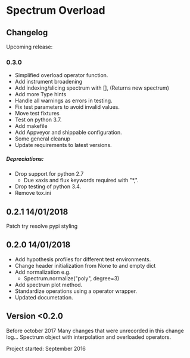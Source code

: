 # Spectrum Overload 
## Changelog

Upcoming release:



### 0.3.0
- Simplified overload operator function.
- Add instrument broadening
- Add indexing/slicing spectrum with [], (Returns new spectrum)
- Add more Type hints
- Handle all warnings as errors in testing.
- Fix test parameters to avoid invalid values. 
- Move test fixtures
- Test on python 3.7.
- Add makefile
- Add Appveyor and shippable configuration.
- Some general cleanup
- Update requirements to latest versions.


##### Depreciations:
- Drop support for python 2.7
  - Due xaxis and flux keywords required with "*,".
- Drop testing of python 3.4.
- Remove tox.ini


## 0.2.1 14/01/2018
  Patch try resolve pypi styling


## 0.2.0  14/01/2018

- Add hypothesis profiles for different test environments.
- Change header initialization from None to and empty dict
- Add normalization e.g.
	-  Spectrum.normalize("poly", degree=3)
- Add spectrum plot method.
- Standardize operations using a operator wrapper.
- Updated documetation.


## Version <0.2.0
Before october 2017
Many changes that were unrecorded in this change log...
Spectrum object with interpolation and overloaded operators.


Project started: September 2016
